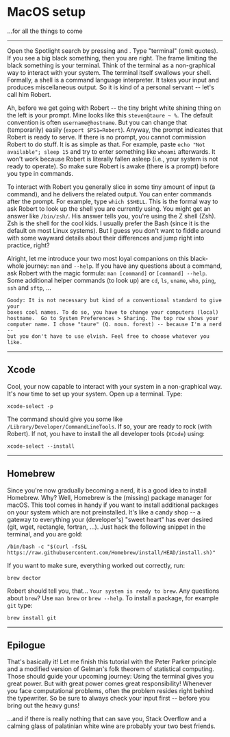 
# MacOS setup

...for all the things to come

---

Open the Spotlight search by pressing <command> and <space>. Type "terminal"
(omit quotes). If you see a big black something, then you are right. The frame
limiting the black something is your terminal. Think of the terminal as a
non-graphical way to interact with your system. The terminal itself swallows
your shell. Formally, a shell is a command language interpreter. It takes your
input and produces miscellaneous output. So it is kind of a personal servant --
let's call him Robert. 

Ah, before we get going with Robert -- the tiny bright white shining thing on
the left is your prompt. Mine looks like this `steven@taure ~ %`. The default
convention is often `username@hostname`. But you can change that (temporarily)
easily (`export $PS1=Robert`).  Anyway, the prompt indicates that Robert is
ready to serve. If there is no prompt, you cannot commission Robert to do
stuff.  It is as simple as that. For example, paste `echo "Not available";
sleep 15` and try to enter something like `whoami` afterwards. It won't work
because Robert is literally fallen asleep (i.e., your system is not ready to
operate). So make sure Robert is awake (there is a prompt) before you type in
commands.

To interact with Robert you generally slice in some tiny amount of input (a
command), and he delivers the related output. You can enter commands after the
prompt. For example, type `which $SHELL`. This is the formal way to ask Robert
to look up the shell you are currently using. You might get an answer like
`/bin/zsh/`. His answer tells you, you're using the Z shell (Zsh). Zsh is the
shell for the cool kids. I usually prefer the Bash (since it is the default on
most Linux systems). But I guess you don't want to fiddle around with some
wayward details about their differences and jump right into practice, right?

Alright, let me introduce your two most loyal companions on this black-whole
journey: `man` and `--help`. If you have any questions about a command, ask
Robert with the magic formula: `man [command]` or `[command] --help`. Some
additional helper commands (to look up) are `cd`, `ls`, `uname`, `who`, `ping`,
`ssh` and `sftp`, ...

    Goody: It is not necessary but kind of a conventional standard to give your
    boxes cool names. To do so, you have to change your computers (local)
    hostname.  Go to System Preferences > Sharing. The top row shows your
    computer name. I chose "taure" (Q. noun. forest) -- because I'm a nerd --
    but you don't have to use elvish. Feel free to choose whatever you like. 

---

## Xcode

Cool, your now capable to interact with your system in a non-graphical way.
It's now time to set up your system. Open up a terminal. Type:

```
xcode-select -p 
```

The command should give you some like `/Library/Developer/CommandLineTools`.
If so, your are ready to rock (with Robert). If not, you have to install the 
all developer tools (`XCode`) using:

```
xcode-select --install
```

---

## Homebrew 

Since you're now gradually becoming a nerd, it is a good idea to install
Homebrew. Why? Well, Homebrew is the (missing) package manager for macOS. This
tool comes in handy if you want to install additional packages on your system
which are not preinstalled. It's like a candy shop -- a gateway to everything
your (developer's) "sweet heart" has ever desired (git, wget, rectangle,
fortran, ...). Just hack the following snippet in the terminal, and you are
gold:

```
/bin/bash -c "$(curl -fsSL https://raw.githubusercontent.com/Homebrew/install/HEAD/install.sh)"
```

If you want to make sure, everything worked out correctly, run:

```
brew doctor
```

Robert should tell you, that... `Your system is ready to brew`. Any questions
about `brew`? Use `man brew` or `brew --help`. To install a package, for
example `git` type:

```
brew install git
```

---

## Epilogue

That's basically it! Let me finish this tutorial with the Peter Parker
principle and a modified version of Gelman's folk theorem of statistical
computing. Those should guide your upcoming journey: Using the terminal gives
you great power. But with great power comes great responsibility! Whenever you
face computational problems, often the problem resides right behind the
typewriter. So be sure to always check your input first -- before you bring out
the heavy guns! 

...and if there is really nothing that can save you, Stack Overflow and a
calming glass of palatinian white wine are probably your two best friends.
